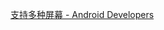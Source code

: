 


[支持多种屏幕 - Android Developers](https://developer.android.com/guide/practices/screens_support.html?hl=zh-cn "支持多种屏幕 - Android Developers")
